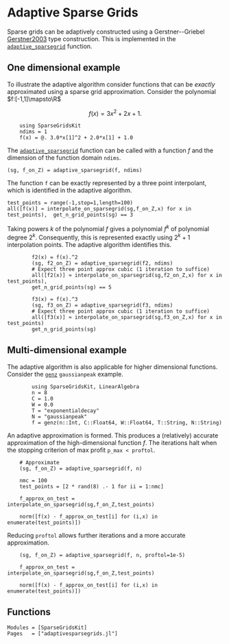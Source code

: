
# Adaptive Sparse Grids
Sparse grids can be adaptively constructed using a Gerstner--Griebel [Gerstner2003](@cite) type construction.
This is implemented in the [`adaptive_sparsegrid`](@ref) function.

## One dimensional example
To illustrate the adaptive algorithm consider functions that can be *exactly* approximated using a sparse grid approximation.
Consider the polynomial $f:[-1,1]\mapsto\R$
```math
f(x) = 3x^2 + 2x +1.
```
```@example 1d
    using SparseGridsKit
    ndims = 1
    f(x) = @. 3.0*x[1]^2 + 2.0*x[1] + 1.0
```
The [`adaptive_sparsegrid`](@ref) function can be called with a function $f$ and the dimension of the function domain `ndims`.
```@example 1d
(sg, f_on_Z) = adaptive_sparsegrid(f, ndims)
```
The function `f` can be exactly represented by a three point interpolant, which is identified in the adaptive algorithm.
```@example 1d
test_points = range(-1,stop=1,length=100)
all([f(x)] ≈ interpolate_on_sparsegrid(sg,f_on_Z,x) for x in test_points),  get_n_grid_points(sg) == 3
```
Taking powers $k$ of the polynomial $f$ gives a polynomial $f^k$ of polynomial degree $2^k$. Consequently, this is represented exactly using $2^k+1$ interpolation points.
The adaptive algorithm identifies this.
```@example 1d
        f2(x) = f(x).^2
        (sg, f2_on_Z) = adaptive_sparsegrid(f2, ndims)
        # Expect three point approx cubic (1 iteration to suffice)
        all([f2(x)] ≈ interpolate_on_sparsegrid(sg,f2_on_Z,x) for x in test_points), 
        get_n_grid_points(sg) == 5
```
```@example 1d
        f3(x) = f(x).^3
        (sg, f3_on_Z) = adaptive_sparsegrid(f3, ndims)
        # Expect three point approx cubic (1 iteration to suffice)
        all([f3(x)] ≈ interpolate_on_sparsegrid(sg,f3_on_Z,x) for x in test_points)
        get_n_grid_points(sg)
```
## Multi-dimensional example
The adaptive algorithm is also applicable for higher dimensional functions.
Consider the [`genz`](@ref) `gaussianpeak` example.
```@example genz
        using SparseGridsKit, LinearAlgebra
        n = 8
        C = 1.0
        W = 0.0
        T = "exponentialdecay"
        N = "gaussianpeak"
        f = genz(n::Int, C::Float64, W::Float64, T::String, N::String)
```
An adaptive approximation is formed.
This produces a (relatively) accurate approximation of the high-dimensional function $f$.
The iterations halt when the stopping criterion of max profit `p_max < proftol`.
```@example genz
    # Approximate
    (sg, f_on_Z) = adaptive_sparsegrid(f, n)

    nmc = 100
    test_points = [2 * rand(8) .- 1 for ii = 1:nmc]

    f_approx_on_test = interpolate_on_sparsegrid(sg,f_on_Z,test_points)

    norm([f(x) - f_approx_on_test[i] for (i,x) in enumerate(test_points)])
```
Reducing `proftol` allows further iterations and a more accurate approximation.
```@example genz
    (sg, f_on_Z) = adaptive_sparsegrid(f, n, proftol=1e-5)

    f_approx_on_test = interpolate_on_sparsegrid(sg,f_on_Z,test_points)

    norm([f(x) - f_approx_on_test[i] for (i,x) in enumerate(test_points)])
```

## Functions
```@autodocs
Modules = [SparseGridsKit]
Pages   = ["adaptivesparsegrids.jl"]
```